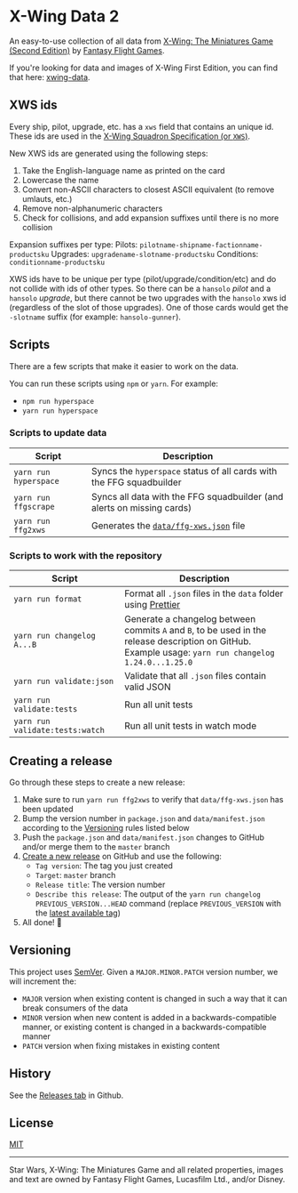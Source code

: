 # X-Wing Data 2

An easy-to-use collection of all data from [X-Wing: The Miniatures Game (Second Edition)](https://www.fantasyflightgames.com/en/products/x-wing-second-edition/) by [Fantasy Flight Games](http://fantasyflightgames.com/).

If you're looking for data and images of X-Wing First Edition, you can find that here: [xwing-data](https://github.com/guidokessels/xwing-data).

## XWS ids

Every ship, pilot, upgrade, etc. has a `xws` field that contains an unique id. These ids are used in the [X-Wing Squadron Specification (or `XWS`)](https://github.com/elistevens/xws-spec/).

New XWS ids are generated using the following steps:

1. Take the English-language name as printed on the card
2. Lowercase the name
3. Convert non-ASCII characters to closest ASCII equivalent (to remove umlauts, etc.)
4. Remove non-alphanumeric characters
5. Check for collisions, and add expansion suffixes until there is no more collision

Expansion suffixes per type:
Pilots: `pilotname-shipname-factionname-productsku`
Upgrades: `upgradename-slotname-productsku`
Conditions: `conditionname-productsku`

XWS ids have to be unique per type (pilot/upgrade/condition/etc) and do not collide with ids of other types. So there can be a `hansolo` _pilot_ and a `hansolo` _upgrade_, but there cannot be two upgrades with the `hansolo` xws id (regardless of the slot of those upgrades). One of those cards would get the `-slotname` suffix (for example: `hansolo-gunner`).

## Scripts

There are a few scripts that make it easier to work on the data.

You can run these scripts using `npm` or `yarn`. For example:

- `npm run hyperspace`
- `yarn run hyperspace`

### Scripts to update data

| Script                | Description                                                                                                         |
| --------------------- | ------------------------------------------------------------------------------------------------------------------- |
| `yarn run hyperspace` | Syncs the `hyperspace` status of all cards with the FFG squadbuilder                                                |
| `yarn run ffgscrape`  | Syncs all data with the FFG squadbuilder (and alerts on missing cards)                                              |
| `yarn run ffg2xws`    | Generates the [`data/ffg-xws.json`](https://github.com/guidokessels/xwing-data2/blob/master/data/ffg-xws.json) file |

### Scripts to work with the repository

| Script                          | Description                                                                                                                                                 |
| ------------------------------- | ----------------------------------------------------------------------------------------------------------------------------------------------------------- |
| `yarn run format`               | Format all `.json` files in the `data` folder using [Prettier](https://prettier.io/)                                                                        |
| `yarn run changelog A...B`      | Generate a changelog between commits `A` and `B`, to be used in the release description on GitHub.<br />Example usage: `yarn run changelog 1.24.0...1.25.0` |
| `yarn run validate:json`        | Validate that all `.json` files contain valid JSON                                                                                                          |
| `yarn run validate:tests`       | Run all unit tests                                                                                                                                          |
| `yarn run validate:tests:watch` | Run all unit tests in watch mode                                                                                                                            |

## Creating a release

Go through these steps to create a new release:

1. Make sure to run `yarn run ffg2xws` to verify that `data/ffg-xws.json` has been updated
1. Bump the version number in `package.json` and `data/manifest.json` according to the [Versioning](#Versioning) rules listed below
1. Push the `package.json` and `data/manifest.json` changes to GitHub and/or merge them to the `master` branch
1. [Create a new release](https://github.com/guidokessels/xwing-data2/releases/new) on GitHub and use the following:
   - `Tag version`: The tag you just created
   - `Target`: `master` branch
   - `Release title`: The version number
   - `Describe this release`: The output of the `yarn run changelog PREVIOUS_VERSION...HEAD` command (replace `PREVIOUS_VERSION` with the [latest available tag](https://github.com/guidokessels/xwing-data2/tags))
1. All done! :tada:

## Versioning

This project uses [SemVer](http://semver.org/). Given a `MAJOR.MINOR.PATCH` version number, we will increment the:

- `MAJOR` version when existing content is changed in such a way that it can break consumers of the data
- `MINOR` version when new content is added in a backwards-compatible manner, or existing content is changed in a backwards-compatible manner
- `PATCH` version when fixing mistakes in existing content

## History

See the [Releases tab](https://github.com/guidokessels/xwing-data2/releases) in Github.

## License

[MIT](http://guidokessels.mit-license.org/)

---

Star Wars, X-Wing: The Miniatures Game and all related properties, images and text are owned by Fantasy Flight Games, Lucasfilm Ltd., and/or Disney.
